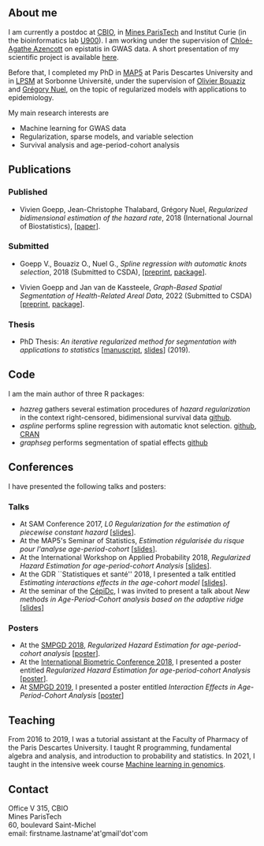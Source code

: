 ## About me

I am currently a postdoc at [CBIO](http://cbio.mines-paristech.fr/), in [Mines ParisTech](http://www.mines-paristech.fr/) and Institut Curie (in the bioinformatics lab  [U900](https://science.curie.fr/recherche/biologie-interactive-des-tumeurs-immunologie-environnement/c/)). I am working under the supervision of [Chloé-Agathe Azencott](http://cazencott.info/) on epistatis in GWAS data. A short presentation of my scientific project is available [here](conference/cbio_meeting.pdf).

Before that, I completed my PhD in [MAP5](http://map5.mi.parisdescartes.fr/) at Paris Descartes University and in [LPSM](http://www.lpsm.paris) at Sorbonne Université, under the supervision of [Olivier Bouaziz](http://www.math-info.univ-paris5.fr/~obouaziz/) and [Grégory Nuel](http://nuel.perso.math.cnrs.fr/), on the topic of regularized models with applications to epidemiology.

My main research interests are

- Machine learning for GWAS data
- Regularization, sparse models, and variable selection
- Survival analysis and age-period-cohort analysis

## Publications
### Published

- Vivien Goepp, Jean-Christophe Thalabard, Grégory Nuel, *Regularized bidimensional estimation of the hazard rate*, 2018 (International Journal of Biostatistics), [[paper](https://doi.org/10.1515/ijb-2019-0003)].

### Submitted

- Goepp V., Bouaziz O., Nuel G., *Spline regression with automatic knots selection*, 2018 (Submitted to CSDA), [[preprint](https://hal.archives-ouvertes.fr/hal-01853459v1), [package](https://github.com/goepp/aspline)].

- Vivien Goepp and Jan van de Kassteele, *Graph-Based Spatial Segmentation of Health-Related Areal Data*, 2022 (Submitted to CSDA) [[preprint](https://hal.archives-ouvertes.fr/hal-03474990v1), [package](https://github.com/goepp/graphseg)].

### Thesis

- PhD Thesis: *An iterative regularized method for segmentation with applications to statistics* [[manuscript](https://hal.archives-ouvertes.fr/tel-02473848v1), [slides](phd/phd_slides.pdf)] (2019).


## Code

I am the main author of three R packages:

- *hazreg* gathers several estimation procedures of *hazard regularization* in the context right-censored, bidimensional survival data [github](https://github.com/goepp/hazreg).
- *aspline* performs spline regression with automatic knot selection. [github](https://github.com/goepp/aspline), [CRAN](https://cran.r-project.org/web/packages/aspline/index.html)
- *graphseg* performs segmentation of spatial effects [github](https://github.com/goepp/graphseg)

## Conferences
I have presented the following talks and posters:

### Talks
- At SAM Conference 2017, *L0 Regularization for the estimation of piecewise constant hazard* [[slides](conference/sam.pdf)].
- At the MAP5's Seminar of Statistics, *Estimation régularisée du risque pour l'analyse age-period-cohort* [[slides](conference/map5.pdf)].
- At the International Workshop on Applied Probability 2018, *Regularized Hazard Estimation for age-period-cohort Analysis* [[slides](conference/iwap.pdf)].
- At the GDR ``Statistiques et santé'' 2018, I presented a talk entitled *Estimating interactions effects in the age-cohort model* [[slides](conference/gdr.pdf)]. 
- At the seminar of the [CépiDc](https://www.cepidc.inserm.fr/), I was invited to present a talk about *New methods in Age-Period-Cohort analysis based on the adaptive ridge* [[slides]](conference/cepidc.pdf)

### Posters
- At the [SMPGD 2018](https://web.archive.org/web/20190131163210/https://smpgd2018.sciencesconf.org/), *Regularized Hazard Estimation for age-period-cohort analysis* [[poster](conference/smpgd_2018.pdf)].
- At the [International Biometric Conference 2018](http://2018.biometricconference.org/), I presented a poster entitled *Regularized Hazard Estimation for age-period-cohort Analysis* [[poster](conference/ibc.pdf)].
- At [SMPGD 2019](https://smpgd2019.sciencesconf.org/), I presented a poster entitled *Interaction Effects in Age-Period-Cohort Analysis* [[poster](conference/smpgd_2019.pdf)]

## Teaching

From 2016 to 2019, I was a tutorial assistant at the Faculty of Pharmacy of the Paris Descartes University. I taught R programming, fundamental algebra and analysis, and introduction to probability and statistics. 
In 2021, I taught in the intensive week course [Machine learning in genomics](https://data-psl.github.io/intensive-week-genomics/).


## Contact

Office V 315, CBIO  
Mines ParisTech  
60, boulevard Saint-Michel   
email: firstname.lastname'at'gmail'dot'com


